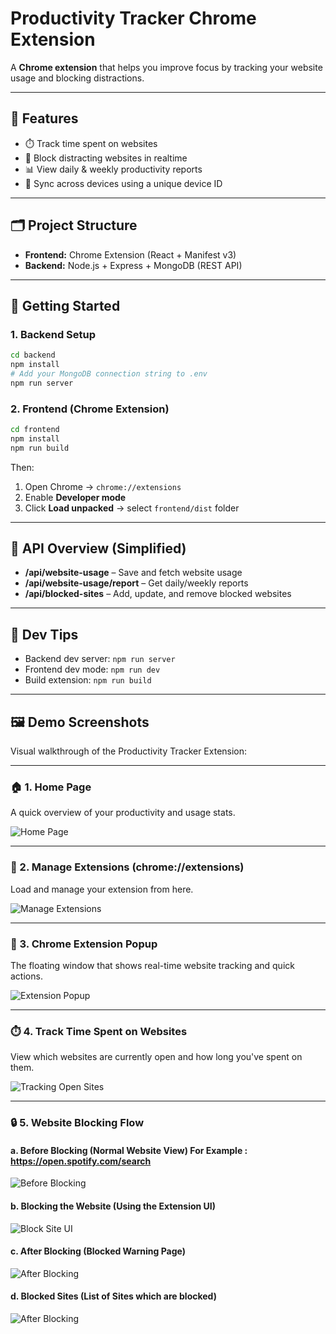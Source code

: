 # Productivity Tracker Chrome Extension

A **Chrome extension** that helps you improve focus by tracking your website usage and blocking distractions.

---

## 🚀 Features

- ⏱️ Track time spent on websites  
- 🚫 Block distracting websites in realtime 
- 📊 View daily & weekly productivity reports  
- 🔄 Sync across devices using a unique device ID  

---

## 🗂️ Project Structure

- **Frontend:** Chrome Extension (React + Manifest v3)  
- **Backend:** Node.js + Express + MongoDB (REST API)  

---

## 🔧 Getting Started

### 1. Backend Setup

```bash
cd backend
npm install
# Add your MongoDB connection string to .env
npm run server
```

### 2. Frontend (Chrome Extension)

```bash
cd frontend
npm install
npm run build
```

Then:
1. Open Chrome → `chrome://extensions`
2. Enable **Developer mode**
3. Click **Load unpacked** → select `frontend/dist` folder

---

## 📡 API Overview (Simplified)

- **/api/website-usage** – Save and fetch website usage  
- **/api/website-usage/report** – Get daily/weekly reports  
- **/api/blocked-sites** – Add, update, and remove blocked websites  

---

## 📌 Dev Tips

- Backend dev server: `npm run server`  
- Frontend dev mode: `npm run dev`  
- Build extension: `npm run build`

---

## 🖼️ Demo Screenshots

Visual walkthrough of the Productivity Tracker Extension:

---

### 🏠 1. Home Page
A quick overview of your productivity and usage stats.

![Home Page](assets/screenshots/home-page.png)

---

### 🔧 2. Manage Extensions (chrome://extensions)
Load and manage your extension from here.

![Manage Extensions](assets/screenshots/manage-extensions.png)

---

### 🧩 3. Chrome Extension Popup
The floating window that shows real-time website tracking and quick actions.

![Extension Popup](assets/screenshots/extension-popup.png)

---

### ⏱️ 4. Track Time Spent on Websites
View which websites are currently open and how long you've spent on them.

![Tracking Open Sites](assets/screenshots/tracking-open-sites.png)

---

### 🔒 5. Website Blocking Flow

#### a. Before Blocking (Normal Website View) For Example : https://open.spotify.com/search 
![Before Blocking](assets/screenshots/site-before-blocking.png)

#### b. Blocking the Website (Using the Extension UI)
![Block Site UI](assets/screenshots/block-site-ui.png)

#### c. After Blocking (Blocked Warning Page)
![After Blocking](assets/screenshots/site-after-blocking.png)

#### d. Blocked Sites (List of Sites which are blocked)
![After Blocking](assets/screenshots/blocked-sites.png)


